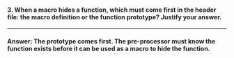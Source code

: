 #### 3. When a macro hides a function, which must come first in the header file: the macro definition or the function prototype? Justify your answer.

---

#### Answer: The prototype comes first. The pre-processor must know the function exists before it can be used as a macro to hide the function.
